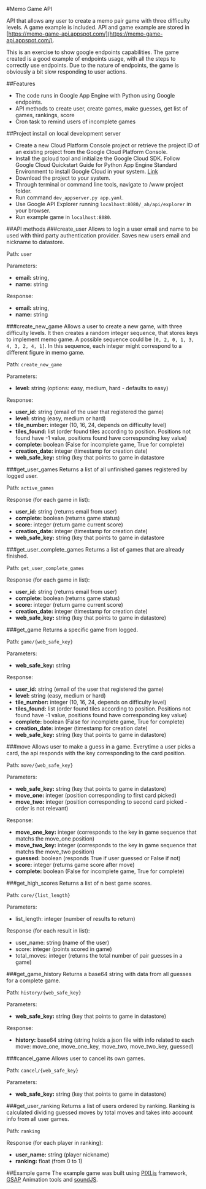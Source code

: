 #Memo Game API

API that allows any user to create a memo pair game with three difficulty levels. A game example is included.
API and game example are stored in [https://memo-game-api.appspot.com/](https://memo-game-api.appspot.com/).

This is an exercise to show google endpoints capabilities. The game created is a good example of endpoints usage, with all the steps to correctly use endpoints. Due to the nature of endpoints, the game is obviously a bit slow responding to user actions.

##Features
- The code runs in Google App Engine with Python using Google endpoints.
- API methods to create user, create games, make guesses, get list of games, rankings, score
- Cron task to remind users of incomplete games

##Project install on local development server
- Create a new Cloud Platform Console project or retrieve the project ID of an existing project from the Google Cloud Platform Console.
- Install the gcloud tool and initialize the Google Cloud SDK. Follow Google Cloud Quickstart Guide for Python App Engine Standard Environment to install Google Cloud in your system. [Link](https://cloud.google.com/appengine/docs/python/quickstart)
- Download the project to your system.
- Through terminal or command line tools, navigate to /www project folder.
- Run command `dev_appserver.py app.yaml`.
- Use Google API Explorer running `localhost:8080/_ah/api/explorer` in your browser.
- Run example game in `localhost:8080`.

##API methods
###create_user
Allows to login a user email and name to be used with third party authentication provider. Saves new users email and nickname to datastore.

Path:
`user`

Parameters:
- **email:** string,
- **name:** string

Response:
- **email:** string,
- **name:** string

###create_new_game
Allows a user to create a new game, with three difficulty levels. It then creates a random integer sequence, that stores keys to implement memo game. A possible sequence could be `[0, 2, 0, 1, 3, 4, 3, 2, 4, 1]`. In this sequence, each integer might correspond to a different figure in memo game.

Path:
`create_new_game`

Parameters:
- **level:** string (options: easy, medium, hard - defaults to easy)

Response:
- **user_id:** string (email of the user that registered the game)
- **level:** string (easy, medium or hard)
- **tile_number:** integer (10, 16, 24, depends on difficulty level)
- **tiles_found:** list (order found tiles according to position. Positions not found have -1 value, positions found have corresponding key value)
- **complete:** boolean (False for incomplete game, True for complete)
- **creation_date:** integer (timestamp for creation date)
- **web_safe_key:** string (key that points to game in datastore

###get_user_games
Returns a list of all unfinished games registered by logged user.

Path:
`active_games`

Response (for each game in list):
- **user_id:** string (returns email from user)
- **complete:** boolean (returns game status)
- **score:** integer (return game current score)
- **creation_date:** integer (timestamp for creation date)
- **web_safe_key:** string (key that points to game in datastore

###get_user_complete_games
Returns a list of games that are already finished.

Path:
`get_user_complete_games`

Response (for each game in list):
- **user_id:** string (returns email from user)
- **complete:** boolean (returns game status)
- **score:** integer (return game current score)
- **creation_date:** integer (timestamp for creation date)
- **web_safe_key:** string (key that points to game in datastore)

###get_game
Returns a specific game from logged.

Path:
`game/{web_safe_key}`

Parameters:
- **web_safe_key:** string

Response:
- **user_id:** string (email of the user that registered the game)
- **level:** string (easy, medium or hard)
- **tile_number:** integer (10, 16, 24, depends on difficulty level)
- **tiles_found:** list (order found tiles according to position. Positions not found have -1 value, positions found have corresponding key value)
- **complete:** boolean (False for incomplete game, True for complete)
- **creation_date:** integer (timestamp for creation date)
- **web_safe_key:** string (key that points to game in datastore)

###move
Allows user to make a guess in a game. Everytime a user picks a card, the api responds with the key corresponding to the card position.

Path:
`move/{web_safe_key}`

Parameters:
- **web_safe_key:** string (key that points to game in datastore)
- **move_one:** integer (position corresponding to first card picked)
- **move_two:** integer (position corresponding to second card picked - order is not relevant)

Response:
- **move_one_key:** integer (corresponds to the key in game sequence that matchs the move_one position)
- **move_two_key:** integer (corresponds to the key in game sequence that matchs the move_two position)
- **guessed:** boolean (responds True if user guessed or False if not)
- **score:** integer (returns game score after move)
- **complete:** boolean (False for incomplete game, True for complete)

###get_high_scores
Returns a list of n best game scores.

Path:
`core/{list_length}`

Parameters:
- list_length: integer (number of results to return)

Response (for each result in list):
- user_name: string (name of the user)
- score: integer (points scored in game)
- total_moves: integer (returns the total number of pair guesses in a game)

###get_game_history
Returns a base64 string with data from all guesses for a complete game.

Path:
`history/{web_safe_key}`

Parameters:
- **web_safe_key:** string (key that points to game in datastore)

Response:
- **history:** base64 string (string holds a json file with info related to each move: move_one, move_one_key, move_two, move_two_key, guessed)

###cancel_game
Allows user to cancel its own games.

Path:
`cancel/{web_safe_key}`

Parameters:
- **web_safe_key:** string (key that points to game in datastore)

###get_user_ranking
Returns a list of users ordered by ranking. Ranking is calculated dividing guessed moves by total moves and takes into account info from all user games.

Path:
`ranking`

Response (for each player in ranking):
- **user_name:** string (player nickname)
- **ranking:** float (from 0 to 1)

##Example game
The example game was built using [PIXI.js](https://www.google.pt/search?q=pixi.js&oq=pixi.js&aqs=chrome.0.69i59j69i61j0l2j69i60j0.6163j0j4&sourceid=chrome&ie=UTF-8) framework, [GSAP](https://greensock.com/gsap) Animation tools and [soundJS](http://www.createjs.com/soundjs).
